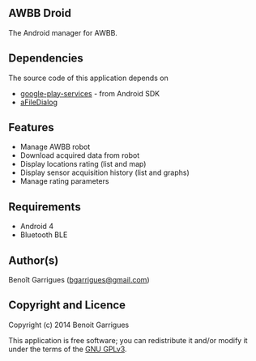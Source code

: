 ## AWBB Droid

The Android manager for AWBB.
 
## Dependencies

The source code of this application depends on

* [google-play-services](http://developer.android.com/google/play-services/index.html) - from Android SDK
* [aFileDialog](https://code.google.com/p/afiledialog/)

## Features

* Manage AWBB robot
* Download acquired data from robot
* Display locations rating (list and map)
* Display sensor acquisition history (list and graphs)
* Manage rating parameters

## Requirements

* Android 4
* Bluetooth BLE

## Author(s)

Benoît Garrigues ([bgarrigues@gmail.com](mailto:bgarrigues@gmail.com))

## Copyright and Licence

Copyright (c) 2014 Benoit Garrigues

This application is free software; you can redistribute it and/or modify it under the terms of the [GNU GPLv3](http://www.gnu.org/licenses/gpl-3.0.html).

